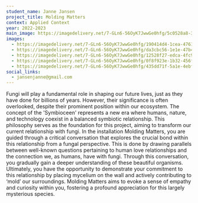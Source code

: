```yaml
---
student_name: Janne Jansen
project_title: Molding Matters
context: Applied Context
year: 2022-2023
main_image: https://imagedelivery.net/7-GLn6-56OyK7JwwGe0hfg/5c0528a8-3c3e-4fd8-d504-de38ca386200
images:
  - https://imagedelivery.net/7-GLn6-56OyK7JwwGe0hfg/190414d4-1cea-4761-03c2-d1ffc9316300
  - https://imagedelivery.net/7-GLn6-56OyK7JwwGe0hfg/da3cbc56-1e1e-47b4-c4d6-14df478ce800
  - https://imagedelivery.net/7-GLn6-56OyK7JwwGe0hfg/12528f27-edca-4fc9-b993-c54ea7203100
  - https://imagedelivery.net/7-GLn6-56OyK7JwwGe0hfg/0f8f923e-1b32-456f-0d7d-b324a4e7cd00
  - https://imagedelivery.net/7-GLn6-56OyK7JwwGe0hfg/435dd71f-5a1e-4ebf-1020-6bad62885e00
social_links:
  - jansenjanne@gmail.com
---
```

Fungi will play a fundamental role in shaping our future lives, just as they have done for billions of years. However, their significance is often overlooked, despite their prominent position within our ecosystem. The concept of the 'Symbioceen' represents a new era where humans, nature, and technology coexist in a balanced symbiotic relationship. This philosophy serves as the foundation for this project, aiming to transform our current relationship with fungi.
In the installation Molding Matters, you are guided through a critical conversation that explores the crucial bond within this relationship from a fungal perspective. This is done by drawing parallels between well-known questions pertaining to human love relationships and the connection we, as humans, have with fungi. Through this conversation, you gradually gain a deeper understanding of these beautiful organisms. Ultimately, you have the opportunity to demonstrate your commitment to this relationship by placing mycelium on the wall and actively contributing to ‘mold’ our surroundings. Molding Matters aims to evoke a sense of empathy and curiosity within you, fostering a profound appreciation for this largely mysterious species.